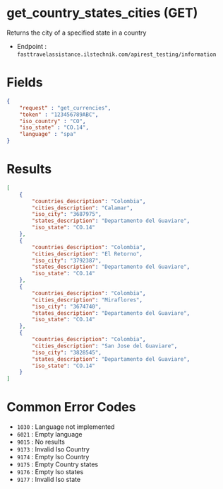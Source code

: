 # get_country_states_cities (GET)

Returns the city of a specified state in a country

* Endpoint : ```fasttravelassistance.ilstechnik.com/apirest_testing/information```

# Fields

```JSON
{
    "request" : "get_currencies",
    "token" : "123456789ABC",
    "iso_country" : "CO",
    "iso_state" : "CO.14",
    "language" : "spa"
}
```

# Results

```JSON
[
    {
        "countries_description": "Colombia",
        "cities_description": "Calamar",
        "iso_city": "3687975",
        "states_description": "Departamento del Guaviare",
        "iso_state": "CO.14"
    },
    {
        "countries_description": "Colombia",
        "cities_description": "El Retorno",
        "iso_city": "3792387",
        "states_description": "Departamento del Guaviare",
        "iso_state": "CO.14"
    },
    {
        "countries_description": "Colombia",
        "cities_description": "Miraflores",
        "iso_city": "3674740",
        "states_description": "Departamento del Guaviare",
        "iso_state": "CO.14"
    },
    {
        "countries_description": "Colombia",
        "cities_description": "San Jose del Guaviare",
        "iso_city": "3828545",
        "states_description": "Departamento del Guaviare",
        "iso_state": "CO.14"
    }
]
```

# Common Error Codes

* ```1030``` : Language not implemented
* ```6021``` : Empty language
* ```9015``` : No results
* ```9173``` : Invalid Iso Country
* ```9174``` : Empty Iso Country
* ```9175``` : Empty Country states
* ```9176``` : Empty Iso states
* ```9177``` : Invalid Iso state